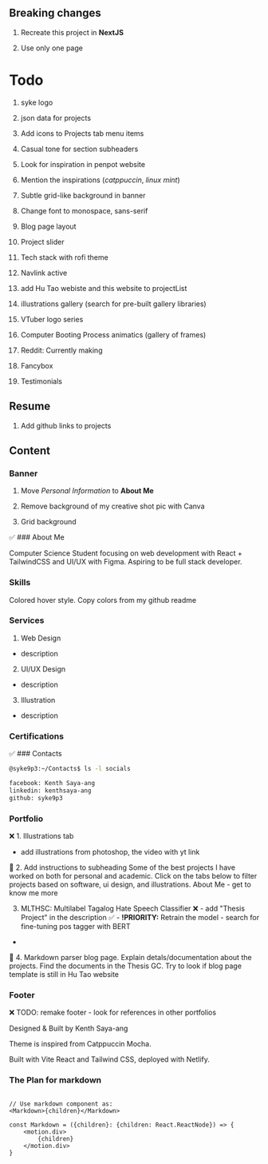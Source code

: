 

## Breaking changes

1. Recreate this project in **NextJS** 

2. Use only one page

# Todo

1. syke logo

2. json data for projects

3. Add icons to Projects tab menu items

4. Casual tone for section subheaders

5. Look for inspiration in penpot website

6. Mention the inspirations (*catppuccin*, *linux mint*)

7. Subtle grid-like background in banner

8. Change font to monospace, sans-serif

9. Blog page layout

10. Project slider

11. Tech stack with rofi theme

12. Navlink active

13. add Hu Tao webiste and this website to projectList

14. illustrations gallery (search for pre-built gallery libraries)

15.  VTuber logo series

16. Computer Booting Process animatics (gallery of frames)

17. Reddit: Currently making

18. Fancybox

19. Testimonials

## Resume

1. Add github links to projects 

## Content


### Banner

1. Move *Personal Information* to **About Me**

2. Remove background of my creative shot pic with Canva

3. Grid background

✅ ### About Me


Computer Science Student focusing on web development with React + TailwindCSS and UI/UX with Figma. Aspiring to be full stack developer.


### Skills
Colored hover style. Copy colors from my github readme

### Services

1. Web Design
- description

2. UI/UX Design
- description

3. Illustration
- description

### Certifications



✅ ### Contacts

```bash
@syke9p3:~/Contacts$ ls -l socials

facebook: Kenth Saya-ang
linkedin: kenthsaya-ang
github: syke9p3 

```

### Portfolio

❌ 1. Illustrations tab
- add illustrations from photoshop, the video with yt link

🚧 2. Add instructions to subheading
Some of the best projects I have worked on both for personal and academic. Click on the tabs below to filter projects based on software, ui design, and illustrations.
About Me - get to know me more 

3. MLTHSC: Multilabel Tagalog Hate Speech Classifier
❌ - add "Thesis Project" in the description
✅ - **!PRIORITY:**  Retrain the model - search for fine-tuning pos tagger with BERT
- 

🚧 4. Markdown parser blog page. Explain detals/documentation about the projects. Find the documents in the Thesis GC. Try to look if blog page template is still in Hu Tao website

### Footer

❌ TODO: remake footer - look for references in other portfolios

Designed & Built by Kenth Saya-ang

Theme is inspired from Catppuccin Mocha. 

Built with Vite React and Tailwind CSS, deployed with Netlify. 


### The Plan for markdown

```tsx

// Use markdown component as: 
<Markdown>{children}</Markdown>

const Markdown = ({children}: {children: React.ReactNode}) => {
    <motion.div>
        {children}
    </motion.div>
}

```
